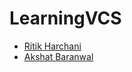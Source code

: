 # LearningVCS

- [Ritik Harchani](https://github.com/harchani-ritik)
- [Akshat Baranwal](https://github.com/AkshatBaranwal)
